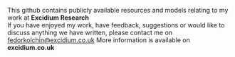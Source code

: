 This github contains publicly available resources and models relating to my work at **Excidium Research**  
If you have enjoyed my work, have feedback, suggestions or would like to discuss anything we have written, please contact me on fedorkolchin@excidium.co.uk
More information is available on **excidium.co.uk**
